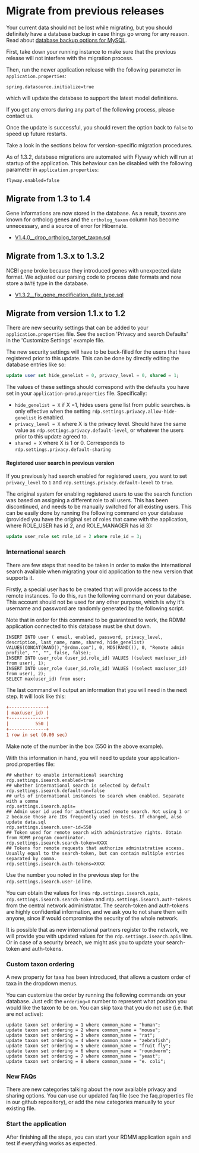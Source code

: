 # Migrate from previous releases

Your current data should not be lost while migrating, but you should definitely
have a database backup in case things go wrong for any reason. Read about [database backup options for MySQL](https://dev.mysql.com/doc/refman/5.7/en/backup-methods.html).

First, take down your running instance to make sure that the previous release
will not interfere with the migration process.

Then, run the newer application release with the following parameter in
`application.properties`:

```
spring.datasource.initialize=true
```

which will update the database to support the latest model definitions.

If you get any errors during any part of the following process, please contact
us.

Once the update is successful, you should revert the option back to `false` to
speed up future restarts.

Take a look in the sections below for version-specific migration procedures.

As of 1.3.2, database migrations are automated with Flyway which will run at startup of the application. This behaviour
can be disabled with the following parameter in `application.properties`:

```
flyway.enabled=false
```

## Migrate from 1.3 to 1.4

Gene informations are now stored in the database. As a result, taxons are known
for ortholog genes and the `ortholog_taxon` column has become unnecessary, and
a source of error for Hibernate.

 - [V1.4.0__drop_ortholog_target_taxon.sql](../src/main/resources/db/migration/V1.4.0__drop_ortholog_target_taxon.sql)

## Migrate from 1.3.x to 1.3.2

NCBI gene broke because they introduced genes with unexpected date format. We
adjusted our parsing code to process date formats and now store a `DATE` type
in the database.

 - [V1.3.2__fix_gene_modification_date_type.sql](../src/main/resources/db/migration/V1.3.2__fix_gene_modification_date_type.sql)

## Migrate from version 1.1.x to 1.2

There are new security settings that can be added to your `application.properties` file.
See the section 'Privacy and search Defaults' in the 'Customize Settings' example file.

The new security settings will have to be back-filled for the users that have
registered prior to this update. This can be done by directly editing the
database entries like so:

```sql
update user set hide_genelist = 0, privacy_level = 0, shared = 1;
```

The values of these settings should correspond with the defaults you have set in your `application-prod.properties` file.
Specifically:
 - `hide_genelist = X` if X =1, hides users gene list from public searches. is only effective when the setting `rdp.settings.privacy.allow-hide-genelist` is enabled.
 - `privacy_level = X` where X is the privacy level. Should have the same value as `rdp.settings.privacy.default-level`, or whatever the users prior to this update agreed to.
 - `shared = X` where X is 1 or 0. Corresponds to `rdp.settings.privacy.default-sharing`

#### Registered user search in previous version
If you previously had search enabled for registered users, you want to set `privacy_level` to `1` and `rdp.settings.privacy.default-level` to `true`.

The original system for enabling registered users to use the search function was based on assigning a different role to all users. This has been discontinued, and needs to be manually switched for all existing users.
This can be easily done by running the following command on your database (provided you have the original set of roles that came with the application,
where ROLE_USER has id 2, and ROLE_MANAGER has id 3):

```sql
update user_role set role_id = 2 where role_id = 3;
```

### International search
There are few steps that need to be taken in order to make the international search available when
migrating your old application to the new version that supports it.

Firstly, a special user has to be created that will provide access to the remote instances.
To do this, run the following command on your database. This account
should not be used for any other purpose, which is why it's username and password are randomly generated
by the following script.

Note that in order for this command to be guaranteed to work, the RDMM application connected to this database must be shut down.

```mysql
INSERT INTO user ( email, enabled, password, privacy_level, description, last_name, name, shared, hide_genelist)
VALUES(CONCAT(RAND(),"@rdmm.com"), 0, MD5(RAND()), 0, "Remote admin profile", "", "", false, false);
INSERT INTO user_role (user_id,role_id) VALUES ((select max(user_id) from user), 1);
INSERT INTO user_role (user_id,role_id) VALUES ((select max(user_id) from user), 2);
SELECT max(user_id) from user;
```

The last command will output an information that you will need in the next step. It will look like this:
```Ini
+--------------+
| max(user_id) |
+--------------+
|          550 |
+--------------+
1 row in set (0.00 sec)
```
Make note of the number in the box (550 in the above example).

With this information in hand, you will need to update your application-prod.properties file:

```
## whether to enable international searching
rdp.settings.isearch.enabled=true
## whether international search is selected by default
rdp.settings.isearch.default-on=false
## urls of international instances to search when enabled. Separate with a comma
rdp.settings.isearch.apis=
## Admin user id used for authenticated remote search. Not using 1 or 2 because those are IDs frequently used in tests. If changed, also update data.sql
rdp.settings.isearch.user-id=550
## Token used for remote search with administrative rights. Obtain from RDMM program coordinator.
rdp.settings.isearch.search-token=XXXX
## Tokens for remote requests that authorize administrative access. Usually equal to the search-token, but can contain multiple entries separated by comma.
rdp.settings.isearch.auth-tokens=XXXX
```
Use the number you noted in the previous step for the `rdp.settings.isearch.user-id` line.

You can obtain the values for lines `rdp.settings.isearch.apis`, `rdp.settings.isearch.search-token` and `rdp.settings.isearch.auth-tokens` from the central network
administrator. The search-token and auth-tokens are highly confidential information, and we ask you to not
share them with anyone, since if would compromise the security of the whole network.

It is possible that as new international partners register to the network, we will provide you with
updated values for the `rdp.settings.isearch.apis` line. Or in case of a security breach,
we might ask you to update your search-token and auth-tokens.

### Custom taxon ordering
A new property for taxa has been introduced, that allows a custom order of taxa in the dropdown menus.

You can customize the order by running the following commands on your database.
Just edit the `ordering=X` number to represent what position you would like the taxon to be on. You can skip taxa that you
do not use (i.e. that are not active):
```mysql
update taxon set ordering = 1 where common_name = "human";
update taxon set ordering = 2 where common_name = "mouse";
update taxon set ordering = 3 where common_name = "rat";
update taxon set ordering = 4 where common_name = "zebrafish";
update taxon set ordering = 5 where common_name = "fruit fly";
update taxon set ordering = 6 where common_name = "roundworm";
update taxon set ordering = 7 where common_name = "yeast";
update taxon set ordering = 8 where common_name = "e. coli";
```

### New FAQs

There are new categories talking about the now available privacy and sharing options. You can use our updated
faq file (see the faq.properties file in our github repository), or add the new categories manually to your existing file.


### Start the application

After finishing all the steps, you can start your RDMM application again and test if everything works as expected.
